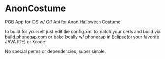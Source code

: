 AnonCostume
===========

PGB App for iOS w/ Gif Ani for Anon Halloween Costume

to build for yourself just edit the config.xml to match your certs and build via build.phonegap.com or bake locally w/ phonegap in Eclipse(or your favorite JAVA IDE) or Xcode.

No special perms or dependencies, super simple.
